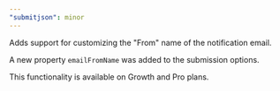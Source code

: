 ```yaml
---
"submitjson": minor
---
```


Adds support for customizing the "From" name of the notification email.

A new property `emailFromName` was added to the submission options.

This functionality is available on Growth and Pro plans.